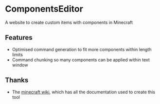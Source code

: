 # ComponentsEditor

A website to create custom items with components in Minecraft

## Features
* Optimised command generation to fit more components within length limits
* Command chunking so many components can be applied within text window

## Thanks
* The [minecraft wiki](https://minecraft.wiki/w/Data_component_format), which has all the documentation used to create this tool
